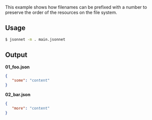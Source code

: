 This example shows how filenames can be prefixed with a number to preserve the
order of the resources on the file system.

## Usage

```bash
$ jsonnet -m . main.jsonnet
```

## Output

**01_foo.json**

```json
{
   "some": "content"
}
```

**02_bar.json**

```json
{
   "more": "content"
}
```
